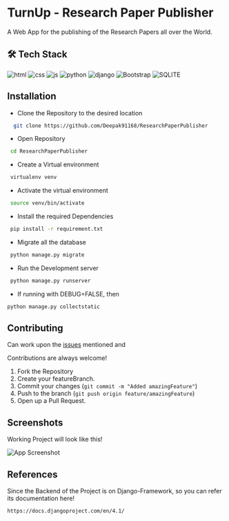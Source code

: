 # TurnUp - Research Paper Publisher

A Web App for the publishing of the Research Papers all over the World.

## 🛠 Tech Stack

![html](https://img.shields.io/badge/HTML-239120?style=for-the-badge&logo=html5&logoColor=white) ![css](https://img.shields.io/badge/CSS-FF2D20?&style=for-the-badge&logo=css3&logoColor=white) ![js](https://img.shields.io/badge/JavaScript-F7DF1E?style=for-the-badge&logo=javascript&logoColor=black) ![python](https://img.shields.io/badge/Python-217346?style=for-the-badge&logo=python&logoColor=white) ![django](https://img.shields.io/badge/Django-092E20?style=for-the-badge&logo=django&logoColor=white) ![Bootstrap](https://img.shields.io/badge/Bootstrap-563D7C?style=for-the-badge&logo=bootstrap&logoColor=white) ![SQLITE](https://img.shields.io/badge/SQLite-07405E?style=for-the-badge&logo=sqlite&logoColor=white)

## Installation

- Clone the Repository to the desired location

```bash
  git clone https://github.com/Deepak91168/ResearchPaperPublisher
```

- Open Repository

```bash
 cd ResearchPaperPublisher
```

- Create a Virtual environment

```bash
 virtualenv venv
```

- Activate the virtual environment

```bash
 source venv/bin/activate
```

- Install the required Dependencies

```bash
 pip install -r requirement.txt
```

- Migrate all the database

```bash
 python manage.py migrate
```

- Run the Development server

```bash
 python manage.py runserver
```
- If running with DEBUG=FALSE, then

```bash
python manage.py collectstatic
```


## Contributing

Can work upon the [issues](https://github.com/Deepak91168/ResearchPaperPublisher/issues) mentioned and

Contributions are always welcome!

1. Fork the Repository
2. Create your featureBranch.
3. Commit your changes (`git commit -m "Added amazingFeature"`)
4. Push to the branch (`git push origin feature/amazingFeature`)
5. Open up a Pull Request.

## Screenshots

Working Project will look like this!

![App Screenshot](https://imgur.com/QbqMtgA.png)

## References

Since the Backend of the Project is on Django-Framework, so you can refer its documentation here!

````
https://docs.djangoproject.com/en/4.1/
````
